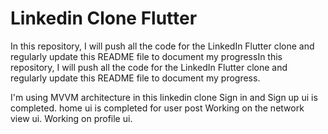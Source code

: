 # Linkedin Clone Flutter

In this repository, I will push all the code for the LinkedIn Flutter clone and regularly update this README file to document my progressIn this repository, I will push all the code for the LinkedIn Flutter clone and regularly update this README file to document my progress.

I'm using MVVM architecture in this linkedin clone
Sign in and Sign up ui is completed.
home ui is completed for user post
Working on the network view ui.
Working on profile ui.